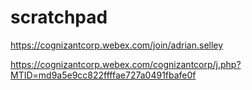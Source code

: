 # scratchpad


https://cognizantcorp.webex.com/join/adrian.selley 

https://cognizantcorp.webex.com/cognizantcorp/j.php?MTID=md9a5e9cc822ffffae727a0491fbafe0f 
